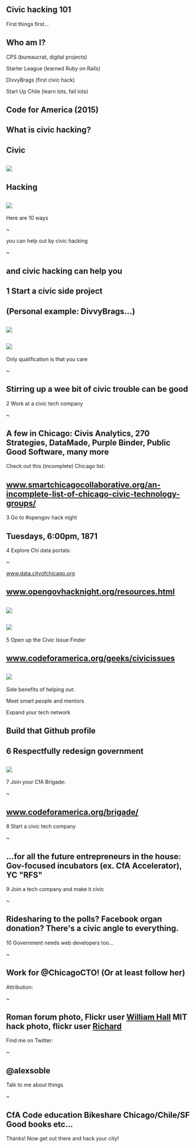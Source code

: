 Civic hacking 101
---
First things first...

Who am I?
---
CPS (bureaucrat, digital projects)

Starter League (learned Ruby on Rails)

DivvyBrags (first civic hack)

Start Up Chile (learn lots, fail lots)

Code for America (2015)
---
What is civic hacking?
---
Civic
---
![](https://farm3.staticflickr.com/2439/3950012517_f0f0ec621f_b.jpg)
---
Hacking
---
![](https://farm6.staticflickr.com/5560/14732878728_241c9631fa_o.jpg)
---
Here are 10 ways

~
  
you can help out by civic hacking

~
  
and civic hacking can help you 
---
1 Start a civic side project
---
(Personal example: DivvyBrags...)
---
![](http://i.imgur.com/o7Jzapk.png)
---
![](http://i.imgur.com/AIJvZB9.png)
---
Only qualification is that you care

~

Stirring up a wee bit of civic trouble can be good
---
2 Work at a civic tech company

~

A few in Chicago: Civis Analytics, 270 Strategies, DataMade, Purple Binder, Public Good Software, many more
---
Check out this (incomplete) Chicago list:

www.smartchicagocollaborative.org/an-incomplete-list-of-chicago-civic-technology-groups/
---
3 Go to #opengov hack night

Tuesdays, 6:00pm, 1871
---
4 Explore Chi data portals:

~

www.data.cityofchicago.org

www.opengovhacknight.org/resources.html
---
![](http://i.imgur.com/44PHfIa.png)
---
![](http://i.imgur.com/PT3FDtx.png)
---
5 Open up the Civic Issue Finder

www.codeforamerica.org/geeks/civicissues
---
![](http://i.imgur.com/SuSSg1h.png)
---
Side benefits of helping out: 

Meet smart people and mentors

Expand your tech network

Build that Github profile
---
6 Respectfully redesign government 
---
![](https://pbs.twimg.com/media/BpQEO_fCQAAUmfe.jpg:large)
---
7 Join your CfA Brigade:

~

www.codeforamerica.org/brigade/
---
8 Start a civic tech company

~

...for all the future entrepreneurs in the house: Gov-focused incubators (ex. CfA Accelerator), YC "RFS"
---
9 Join a tech company and make it civic

~

Ridesharing to the polls? Facebook organ donation? There's a civic angle to everything.
---
10 Government needs web developers too...

~

Work for @ChicagoCTO! (Or at least follow her)
---
Attribution:

~ 

Roman forum photo, Flickr user [William Hall](https://www.flickr.com/photos/life_in_megapixels/)
MIT hack photo, flickr user [Richard](https://www.flickr.com/photos/rich701/)
---
Find me on Twitter:

~

@alexsoble
---
Talk to me about things

~

CfA
Code education
Bikeshare
Chicago/Chile/SF
Good books
etc...
---
Thanks! Now get out there and hack your city!